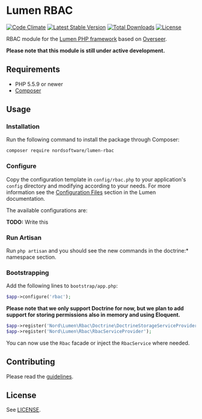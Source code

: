# Lumen RBAC

[![Code Climate](https://codeclimate.com/github/nordsoftware/lumen-rbac/badges/gpa.svg)](https://codeclimate.com/github/nordsoftware/lumen-rbac)
[![Latest Stable Version](https://poser.pugx.org/nordsoftware/lumen-rbac/version)](https://packagist.org/packages/nordsoftware/lumen-rbac)
[![Total Downloads](https://poser.pugx.org/nordsoftware/lumen-rbac/downloads)](https://packagist.org/packages/nordsoftware/lumen-rbac)
[![License](https://poser.pugx.org/nordsoftware/lumen-rbac/license)](https://packagist.org/packages/nordsoftware/lumen-rbac)

RBAC module for the [Lumen PHP framework](http://lumen.laravel.com/) based on [Overseer](http://github.com/crisu83/overseer/).

**Please note that this module is still under active development.**

## Requirements

- PHP 5.5.9 or newer
- [Composer](http://getcomposer.org)

## Usage

### Installation

Run the following command to install the package through Composer:

```sh
composer require nordsoftware/lumen-rbac
```

### Configure

Copy the configuration template in `config/rbac.php` to your application's `config` directory and modifying according to your needs. For more information see the [Configuration Files](http://lumen.laravel.com/docs/configuration#configuration-files) section in the Lumen documentation.

The available configurations are:

**TODO:** Write this

### Run Artisan

Run ```php artisan``` and you should see the new commands in the doctrine:* namespace section.

### Bootstrapping

Add the following lines to ```bootstrap/app.php```:

```php
$app->configure('rbac');
```

**Please note that we only support Doctrine for now, but we plan to add support for storing permissions also in memory and using Eloquent.**

```php
$app->register('Nord\Lumen\Rbac\Doctrine\DoctrineStorageServiceProvider');
$app->register('Nord\Lumen\Rbac\RbacServiceProvider');
```

You can now use the ```Rbac``` facade or inject the ```RbacService``` where needed.

## Contributing

Please read the [guidelines](.github/CONTRIBUTING.md).

## License

See [LICENSE](LICENSE).
